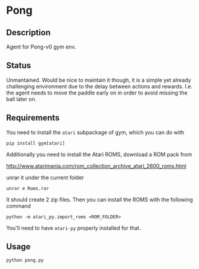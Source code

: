 # Pong

## Description

Agent for Pong-v0 gym env.

## Status

Unmantained.  Would be nice to maintain it though, it is a simple yet
already challenging environment due to the delay between actions and
rewards.  I.e. the agent needs to move the paddle early on in order to
avoid missing the ball later on.

## Requirements

You need to install the `atari` subpackage of gym, which you can do with

```
pip install gym[atari]
```

Additionally you need to install the Atari ROMS, download a ROM pack
from

http://www.atarimania.com/rom_collection_archive_atari_2600_roms.html

unrar it under the current folder

```
unrar e Roms.rar
```

It should create 2 zip files.  Then you can install the ROMS with the
following command

```
python -m atari_py.import_roms <ROM_FOLDER>
```

You'll need to have `atari-py` properly installed for that.

## Usage

```bash
python pong.py
```
